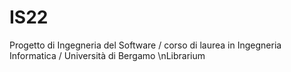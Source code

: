 # IS22
Progetto di Ingegneria del Software / corso di laurea in Ingegneria Informatica / Università di Bergamo
\nLibrarium
